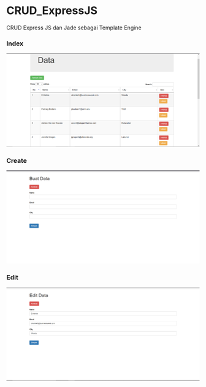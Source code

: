 # CRUD_ExpressJS
CRUD Express JS dan Jade sebagai Template Engine

<h3>Index</h3>
<img src="read.png">
<h3>Create</h3>
<img src="create.png">
<h3>Edit</h3>
<img src="edit.png">
